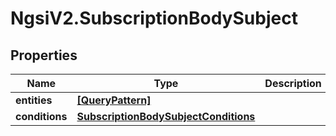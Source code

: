 # NgsiV2.SubscriptionBodySubject

## Properties

| Name           | Type                                                                          | Description | Notes      |
| -------------- | ----------------------------------------------------------------------------- | ----------- | ---------- |
| **entities**   | [**[QueryPattern]**](QueryPattern.md)                                         |             | [optional] |
| **conditions** | [**SubscriptionBodySubjectConditions**](SubscriptionBodySubjectConditions.md) |             | [optional] |
